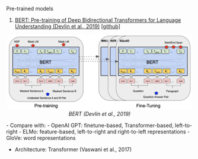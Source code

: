 Pre-trained models

1. [BERT: Pre-training of Deep Bidirectional Transformers for Language Understanding (Devlin et al., 2019)](https://arxiv.org/pdf/1810.04805.pdf) [[github]](https://github.com/huggingface/transformers)
<p align="center">
    <img src="figs/bert.png" width="500"/>
    <br>
        <em>BERT (Devlin et al., 2019)</em>
</p>
- Compare with:
    - OpenAI GPT: finetune-based, Transformer-based, left-to-right
    - ELMo: feature-based, left-to-right and right-to-left representations
    - GloVe: word representations

- Architecture: Transformer (Vaswani et al., 2017)
